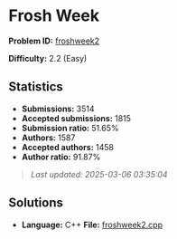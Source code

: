 # Frosh Week

**Problem ID:** [froshweek2](https://open.kattis.com/problems/froshweek2)

**Difficulty:** 2.2 (Easy)

## Statistics

- **Submissions:** 3514
- **Accepted submissions:** 1815
- **Submission ratio:** 51.65%
- **Authors:** 1587
- **Accepted authors:** 1458
- **Author ratio:** 91.87%

> *Last updated: 2025-03-06 03:35:04*

## Solutions

- **Language:** C++
  **File:** [froshweek2.cpp](./froshweek2.cpp)
